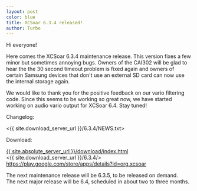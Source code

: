 ```yaml
---
layout: post
color: blue
title: XCSoar 6.3.4 released!
author: Turbo
---
```

Hi everyone!

Here comes the XCSoar 6.3.4 maintenance release. This version fixes a few minor but sometimes annoying bugs. Owners of the CAI302 will be glad to hear the the 30 second timeout problem is fixed again and owners of certain Samsung devices that don't use an external SD card can now use the internal storage again.

We would like to thank you for the positive feedback on our vario filtering code. Since this seems to be working so great now, we have started working on audio vario output for XCSoar 6.4. Stay tuned!

Changelog:

  <{{ site.download_server_url }}/6.3.4/NEWS.txt>

Download:

  [{{ site.absolute_server_url }}/download/index.html](/download/index.html)  
  <{{ site.download_server_url }}/6.3.4/>  
  <https://play.google.com/store/apps/details?id=org.xcsoar>

The next maintenance release will be 6.3.5, to be released on demand.  
The next major release will be 6.4, scheduled in about two to three months.
